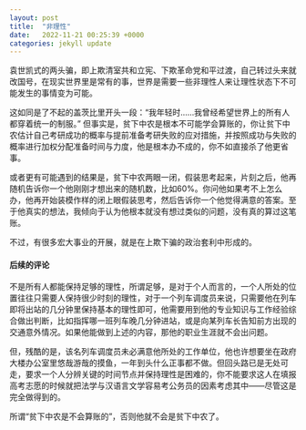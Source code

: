 ```yaml
---
layout: post
title:  "非理性"
date:   2022-11-21 00:25:39 +0000
categories: jekyll update
---
```

袁世凯式的两头骗，即上欺清室共和立宪、下欺革命党和平过渡，自己转过头来就改国号，在现实世界里是常有的事，世界是需要一些非理性人来让理性状态下不可能发生的事情变为可能。

这如同是了不起的盖茨比里开头一段：“我年轻时……我曾经希望世界上的所有人都穿着统一的制服。” 但事实是，贫下中农是根本不可能学会算账的，你让贫下中农估计自己考研成功的概率与提前准备考研失败的应对措施，并按照成功与失败的概率进行加权分配准备时间与力度，他是根本办不成的，你不如直接杀了他更省事。

或者更有可能遇到的结果是，贫下中农两眼一闭，假装思考起来，片刻之后，他再随机告诉你一个他刚刚才想出来的随机数，比如60%。你问他如果考不上怎么办，他再开始装模作样的闭上眼假装思考，然后告诉你一个他觉得满意的答案。至于他真实的想法，我倾向于认为他根本就没有想过类似的问题，没有真的算过这笔账。

不过，有很多宏大事业的开展，就是在上欺下骗的政治套利中形成的。

#### 后续的评论

不是所有人都能保持足够的理性，所谓足够，是对于个人而言的，一个人所处的位置往往只需要人保持很少时刻的理性，对于一个列车调度员来说，只需要他在列车即将出站的几分钟里保持基本的理性即可，他需要用到他的专业知识与工作经验综合做出判断，比如指挥哪一班列车晚几分钟进站，或是向某列车长告知前方出现的交通意外情况。如果他能做到上述的内容，那他的职业生涯就不会出问题。

但，残酷的是，该名列车调度员未必满意他所处的工作单位，他也许想要坐在政府大楼办公室里悠哉游哉的摸鱼，一年到头什么正事都不做。但回头路已是无处可走，要求一个人分辨关键的时间节点并保持理性是困难的，你不能要求这人在填报高考志愿的时候就把法学与汉语言文学容易考公务员的因素考虑其中——尽管这是完全做得到的。

所谓“贫下中农是不会算账的”，否则他就不会是贫下中农了。